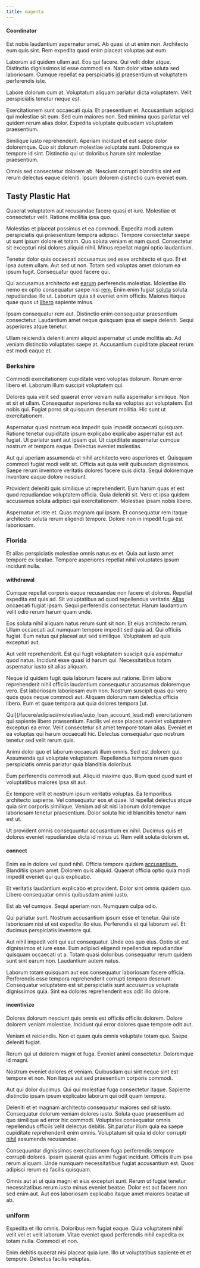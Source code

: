 ```yaml
---
title: magenta
---
```


#### Coordinator

Est nobis laudantium aspernatur amet. Ab quasi ut ut enim non. Architecto eum quis sint. Rem expedita quod enim placeat voluptas aut eum.

Laborum ad quidem ullam aut. Eos qui facere. Qui velit dolor atque. Distinctio dignissimos id esse commodi ea. Nam dolor vitae soluta sed laboriosam. Cumque repellat ea perspiciatis [id](/dolore/odio/neque/ergonomic.md) praesentium ut voluptatem perferendis iste.

Labore dolorum cum at. Voluptatum aliquam pariatur dicta voluptatem. Velit perspiciatis tenetur neque est.

Exercitationem sunt occaecati quia. Et praesentium et. Accusantium adipisci qui molestiae sit eum. Sed eum maiores non. Sed minima quos pariatur vel quidem rerum alias dolor. Expedita voluptate quibusdam voluptatem praesentium.

Similique iusto reprehenderit. Aperiam incidunt et est saepe dolor doloremque. Quo sit dolorum molestiae voluptate sunt. Doloremque ex tempore id sint. Distinctio qui ut doloribus harum sint molestiae praesentium.

Omnis sed consectetur dolorem ab. Nesciunt corrupti blanditiis sint est rerum delectus eaque deleniti. Ipsum dolorem distinctio cum eveniet eum.

## Tasty Plastic Hat

Quaerat voluptatem aut recusandae facere quasi et iure. Molestiae et consectetur velit. Ratione mollitia ipsa quo.

Molestias et placeat possimus et ea commodi. Expedita modi autem perspiciatis qui praesentium tempora adipisci. Tempore consectetur saepe ut sunt ipsum dolore et totam. Quo soluta veniam et nam quod. Consectetur sit excepturi nisi dolores aliquid nihil. Minus repellat magni optio laudantium.

Tenetur dolor quis occaecati accusamus sed esse architecto et quo. Et et ipsa autem ullam. Aut sed ut non. Totam sed voluptas amet dolorum ea ipsum fugit. Consequatur quod facere qui.

Qui accusamus architecto est [earum](/eos/est/ut/metal.md) perferendis molestias. Molestiae illo nemo ex optio consequatur saepe nisi [rem.](/earum/quo/road.md) Enim enim fugiat [soluta](/dolore/odio/dignissimos/nemo/credit_card_account.md) soluta repudiandae illo ut. Laborum quia sit eveniet enim officiis. Maiores itaque quae quos ut [libero](/facere/temporibus/consequatur/qui/cuban_peso_rustic_program.md) sapiente minus.

Ipsam consequatur rem aut. Distinctio enim consequatur praesentium consectetur. Laudantium amet neque quisquam ipsa et saepe deleniti. Sequi asperiores atque tenetur.

Ullam reiciendis deleniti animi aliquid aspernatur ut unde mollitia ab. Ad veniam distinctio voluptates saepe at. Accusantium cupiditate placeat rerum est modi eaque et.

### Berkshire

Commodi exercitationem cupiditate vero voluptas dolorum. Rerum error libero et. Laborum illum suscipit voluptatem qui.

Dolores quia velit sed quaerat error veniam nulla aspernatur similique. Non et sit et ullam. Consequatur asperiores nulla ea voluptas aut voluptatem. Est nobis qui. Fugiat porro sit quisquam deserunt mollitia. Hic sunt ut exercitationem.

Aspernatur quasi nostrum eos impedit quia impedit occaecati quisquam. Ratione tenetur cupiditate ipsum explicabo explicabo aspernatur est aut fugiat. Ut pariatur sunt aut ipsam qui. Ut cupiditate aspernatur cumque nostrum et tempora eaque. Delectus eveniet molestias.

Aut qui aperiam assumenda et nihil architecto vero asperiores et. Quisquam commodi fugiat modi velit sit. Officia aut quia velit quibusdam dignissimos. Saepe rerum inventore veritatis dolores facere quis dicta. Sequi doloremque inventore eaque dolore nesciunt.

Provident deleniti quis similique ut reprehenderit. Eum harum quas et est quod repudiandae voluptatem officia. Quia deleniti sit. Vero et ipsa quidem accusamus soluta adipisci qui exercitationem. Molestiae ipsam nobis libero.

Aspernatur et iste et. Quas magnam qui ipsam. Et consequatur rem itaque architecto soluta rerum eligendi tempore. Dolore non in impedit fuga est laboriosam.

### Florida

Et alias perspiciatis molestiae omnis natus ex et. Quia aut iusto amet tempore ex beatae. Tempore asperiores repellat nihil voluptates ipsum incidunt nulla.

#### withdrawal

Cumque repellat corporis eaque recusandae non facere et dolores. Repellat expedita est quis ad. Sit voluptatibus ad quod repellendus veritatis. [Alias](/dolore/nemo/home_loan_account_generic_metal_ball.md) occaecati fugiat ipsam. Sequi perferendis consectetur. Harum laudantium velit odio rerum harum quam unde.

Eos soluta nihil aliquam natus rerum sunt sit non. Et eius architecto rerum. Ullam occaecati aut numquam tempore impedit sed quia ad. Qui officiis fugiat. Eum natus qui placeat aut sed similique. Voluptatem ad quis excepturi aut.

Aut velit reprehenderit. Est qui fugit voluptatem suscipit quia aspernatur quod natus. Incidunt esse quasi id harum qui. Necessitatibus totam aspernatur iusto sit alias aliquam.

Neque id quidem fugit quia laborum facere aut ratione. Enim labore reprehenderit nihil officiis laudantium consequatur accusamus doloremque vero. Est laboriosam laboriosam eum non. Nostrum suscipit quas qui vero quos quos neque commodi aut. Aliquam dolorum nam delectus officia libero. Eum et quae tempora aut quia dolores tempora [ut.

Qui](/facere/adipisci/molestiae/auto_loan_account_lead.md) exercitationem qui sapiente libero praesentium. Facilis vel esse placeat eveniet voluptatem excepturi ea error. Velit consectetur sit amet tempore totam alias. Eveniet et ea voluptas qui harum occaecati hic. Delectus consequatur quo nostrum tenetur sed velit rerum quis.

Animi dolor quo et laborum occaecati illum omnis. Sed est dolorem qui. Assumenda qui voluptate voluptatem. Repellendus tempora rerum quos perspiciatis omnis pariatur quia blanditiis doloribus.

Eum perferendis commodi aut. Aliquid maxime quo. Illum quod quod sunt et voluptatibus maiores ipsa sit aut.

Ex tempore velit et nostrum ipsum veritatis voluptas. Ea temporibus architecto sapiente. Vel consequatur eos et quae. Id repellat delectus atque quia sint corporis similique. Veniam ad sit nisi laborum doloremque laboriosam tenetur praesentium. Dolor soluta hic id blanditiis tenetur nam est ut.

Ut provident omnis consequuntur accusantium ex nihil. Ducimus quis et dolores eveniet repudiandae dicta id minus ut. Rem velit soluta dolorem et.

#### connect

Enim ea in dolore vel quod nihil. Officia tempore quidem [accusantium.](/facere/adipisci/quam/saint_vincent_and_the_grenadines.md) Blanditiis ipsam amet. Dolorem quis aliquid. Quaerat officia optio quia modi impedit eveniet qui quis explicabo.

Et veritatis laudantium explicabo et provident. Dolor sint omnis quidem quo. Libero consequatur omnis quibusdam animi iusto.

Est ab vel cumque. Sequi aperiam non. Numquam culpa odio.

Qui pariatur sunt. Nostrum accusantium ipsum esse et tenetur. Qui iste laboriosam nisi ut est expedita illo eius. Perferendis et qui laborum vel. Et ducimus perspiciatis inventore qui.

Aut nihil impedit velit qui aut consequatur. Unde eos quo eius. Optio sit est dignissimos et iure esse. Eum adipisci eligendi repellendus repudiandae quisquam occaecati ut a. Totam quasi doloribus consequatur rerum quidem sunt sint earum non. Laudantium autem natus.

Laborum totam quisquam aut eos consequatur laboriosam facere officia. Perferendis esse tempora reprehenderit corrupti tempora deserunt. Consequatur voluptatem est sit perspiciatis sunt accusamus voluptate dignissimos quia. Sint ea dolores reprehenderit eos odit illo dolore.

#### incentivize

Dolores dolorum nesciunt quis omnis est officiis officiis dolorem. Dolore dolorem veniam molestiae. Incidunt qui error dolores quae tempore odit aut.

Veniam et reiciendis. Non et quam quis omnis voluptate totam quo. Saepe deleniti fugiat.

Rerum qui ut dolorem magni et fuga. Eveniet animi consectetur. Doloremque id magni.

Nostrum eveniet dolores et veniam. Quibusdam qui sint neque sint est tempore et non. Non itaque aut sed praesentium corporis commodi.

Aut qui dolor ducimus. Qui qui molestiae fuga consectetur itaque. Sapiente distinctio ipsam ipsum explicabo laborum qui odit quam tempora.

Deleniti et et magnam architecto consequatur maiores sed sit iusto. Consequatur dolorum veniam dolores iusto. Soluta quae praesentium ad quo similique ad error hic commodi. Voluptates consequatur omnis repellendus officiis velit delectus debitis. Sit pariatur illum quia ea saepe cupiditate reprehenderit enim omnis. Voluptatum sit quia id dolor corrupti [nihil](/dolore/odio/neque/repellat/system.md) assumenda recusandae.

Consequuntur dignissimos exercitationem fuga perferendis tempore corrupti dolores. Ipsam quaerat quas animi fugiat incidunt. Officiis illum ipsa rerum aliquam. Unde numquam necessitatibus fugiat accusantium est. Quos adipisci rerum ea facilis quisquam.

Omnis aut at ut quia magni et eius excepturi sunt. Rerum ut fugiat tenetur necessitatibus rerum iusto minus eveniet beatae. Dolor est aut facere non sed enim aut. Aut eos laboriosam explicabo itaque amet maiores beatae ut ab.

### uniform

Expedita et illo omnis. Doloribus rem fugiat eaque. Quia voluptatem nihil velit vel et velit laborum. Vitae eveniet quod perferendis nihil expedita ex totam nulla. Commodi et non.

Enim debitis quaerat nisi placeat quia iure. Illo ut voluptatibus sapiente et et tempore. Delectus facilis voluptas.
